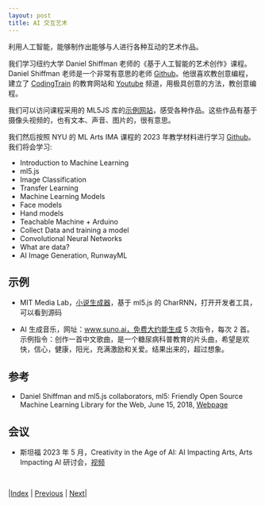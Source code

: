 ```yaml
---
layout: post
title: AI 交互艺术
---
```


利用人工智能，能够制作出能够与人进行各种互动的艺术作品。

我们学习纽约大学 Daniel Shiffman 老师的《基于人工智能的艺术创作》课程。Daniel Shiffman 老师是一个非常有意思的老师 [Github](https://github.com/shiffman)。他很喜欢教创意编程，建立了 [CodingTrain](https://thecodingtrain.com/) 的教育网站和 [Youtube](https://www.youtube.com/channel/UCvjgXvBlbQiydffZU7m1_aw) 频道，用极具创意的方法，教创意编程。

我们可以访问课程采用的 ML5JS 库的[示例网站](https://examples.ml5js.org/)，感受各种作品。这些作品有基于摄像头视频的，也有文本、声音、图片的，很有意思。

我们然后按照 NYU 的 ML Arts IMA 课程的 2023 年教学材料进行学习 [Github](https://github.com/ml5js/Intro-ML-Arts-IMA-F23)。我们将会学习:

- Introduction to Machine Learning
- ml5.js
- Image Classification
- Transfer Learning
- Machine Learning Models
- Face models
- Hand models
- Teachable Machine + Arduino
- Collect Data and training a model
- Convolutional Neural Networks
- What are data?
- AI Image Generation, RunwayML

## 示例

- MIT Media Lab，[小说生成器](https://mitmedialab.github.io/generative-text/)，基于 ml5.js 的 CharRNN，打开开发者工具，可以看到源码

- AI 生成音乐，网址：www.suno.ai，免费大约能生成 5 次指令，每次 2 首。示例指令：创作一首中文歌曲，是一个糖尿病科普教育的片头曲，希望是欢快，信心，健康，阳光，充满激励和关爱。结果出来的，超过想象。

## 参考

- Daniel Shiffman and ml5.js collaborators, ml5: Friendly Open Source Machine Learning Library for the Web, June 15, 2018, [Webpage](https://itp.nyu.edu/adjacent/issue-3/ml5-friendly-open-source-machine-learning-library-for-the-web/)

## 会议

- 斯坦福 2023 年 5 月，Creativity in the Age of AI: AI Impacting Arts, Arts Impacting AI 研讨会，[视频](https://hai.stanford.edu/events/spring-symposium-creativity-age-ai-ai-impacting-arts-arts-impacting-ai)

<br/>

|[Index](./) | [Previous](19-tech-girl) | [Next](25-ai-physics)|
